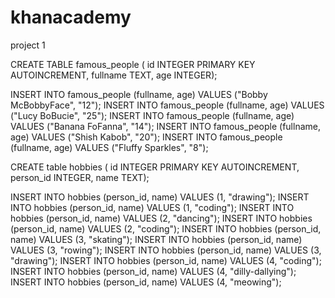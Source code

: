 # khanacademy
project 1

CREATE TABLE famous_people (
    id INTEGER PRIMARY KEY AUTOINCREMENT,
    fullname TEXT,
    age INTEGER);
    
INSERT INTO famous_people (fullname, age) VALUES ("Bobby McBobbyFace", "12");
INSERT INTO famous_people (fullname, age) VALUES ("Lucy BoBucie", "25");
INSERT INTO famous_people (fullname, age) VALUES ("Banana FoFanna", "14");
INSERT INTO famous_people (fullname, age) VALUES ("Shish Kabob", "20");
INSERT INTO famous_people (fullname, age) VALUES ("Fluffy Sparkles", "8");

CREATE table hobbies (
    id INTEGER PRIMARY KEY AUTOINCREMENT,
    person_id INTEGER,
    name TEXT);
    
INSERT INTO hobbies (person_id, name) VALUES (1, "drawing");
INSERT INTO hobbies (person_id, name) VALUES (1, "coding");
INSERT INTO hobbies (person_id, name) VALUES (2, "dancing");
INSERT INTO hobbies (person_id, name) VALUES (2, "coding");
INSERT INTO hobbies (person_id, name) VALUES (3, "skating");
INSERT INTO hobbies (person_id, name) VALUES (3, "rowing");
INSERT INTO hobbies (person_id, name) VALUES (3, "drawing");
INSERT INTO hobbies (person_id, name) VALUES (4, "coding");
INSERT INTO hobbies (person_id, name) VALUES (4, "dilly-dallying");
INSERT INTO hobbies (person_id, name) VALUES (4, "meowing");
